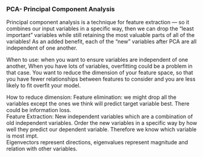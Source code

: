 ### PCA- Principal Component Analysis

Principal component analysis is a technique for feature extraction — so it combines our input variables in a specific way, then we can drop the “least important” variables while still retaining the most valuable parts of all of the variables! As an added benefit, each of the “new” variables after PCA are all independent of one another.<br>

When to use: when you want to ensure variables are independent of one another, When you have lots of variables, overfitting could be a problem in that case. You want to reduce the dimension of your feature space, so that you have fewer relationships between features to consider and you are less likely to fit overfit your model.<br>

How to reduce dimension: Feature elimination: we might drop all the variables except the ones we think will predict target variable best. There could be information loss. <br>
Feature Extraction: New independent variables which are a combination of old independent variables. Order the new variables in a specific way by how well they predict our dependent variable. Therefore we know which variable is most impt. <br>
Eigenvectors represent directions, eigenvalues represent magnitude and relation with other variables. <br>
